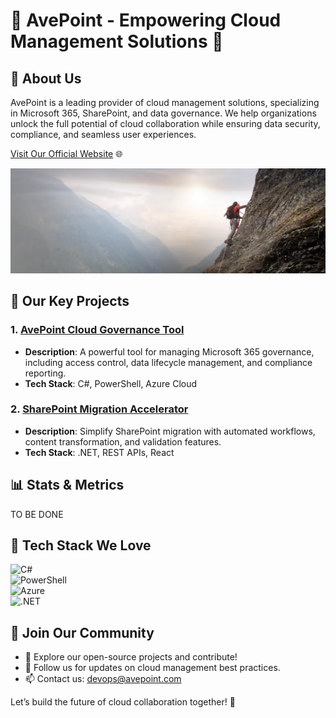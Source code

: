 # 🌟 AvePoint - Empowering Cloud Management Solutions 🌟

## 👋 About Us  
AvePoint is a leading provider of cloud management solutions, specializing in Microsoft 365, SharePoint, and data governance. We help organizations unlock the full potential of cloud collaboration while ensuring data security, compliance, and seamless user experiences.  
  
[Visit Our Official Website](https://www.avepoint.com) 🌐

![ImageDemo](./bg.png)


## 🚀 Our Key Projects  
### 1. [AvePoint Cloud Governance Tool](https://github.com/avepoint/cloud-governance)  
- **Description**: A powerful tool for managing Microsoft 365 governance, including access control, data lifecycle management, and compliance reporting.  
- **Tech Stack**: C#, PowerShell, Azure Cloud  

### 2. [SharePoint Migration Accelerator](https://github.com/avepoint/sp-migration)  
- **Description**: Simplify SharePoint migration with automated workflows, content transformation, and validation features.  
- **Tech Stack**: .NET, REST APIs, React  

## 📊 Stats & Metrics  

TO BE DONE

## 🔧 Tech Stack We Love  
![C#](https://img.shields.io/badge/C%23-239120?style=for-the-badge&logo=c-sharp&logoColor=white)  
![PowerShell](https://img.shields.io/badge/PowerShell-5391FE?style=for-the-badge&logo=powershell&logoColor=white)  
![Azure](https://img.shields.io/badge/Azure-0088CC?style=for-the-badge&logo=azure&logoColor=white)  
![.NET](https://img.shields.io/badge/.NET-512BD4?style=for-the-badge&logo=dotnet&logoColor=white)  

## 👥 Join Our Community  
- 🌟 Explore our open-source projects and contribute!  
- 📢 Follow us for updates on cloud management best practices.  
- 📫 Contact us: devops@avepoint.com  

Let’s build the future of cloud collaboration together! 🚀
